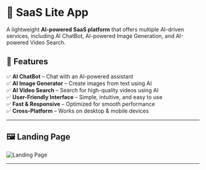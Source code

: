 # 🚀 SaaS Lite App  

A lightweight **AI-powered SaaS platform** that offers multiple AI-driven services, including AI ChatBot, AI-powered Image Generation, and AI-powered Video Search.  

## 🌟 Features  

✅ **AI ChatBot** – Chat with an AI-powered assistant  
✅ **AI Image Generator** – Create images from text using AI  
✅ **AI Video Search** – Search for high-quality videos using AI  
✅ **User-Friendly Interface** – Simple, intuitive, and easy to use  
✅ **Fast & Responsive** – Optimized for smooth performance  
✅ **Cross-Platform** – Works on desktop & mobile devices  

---

## 🖼️ Landing Page  

![Landing Page](image.png)  

---



